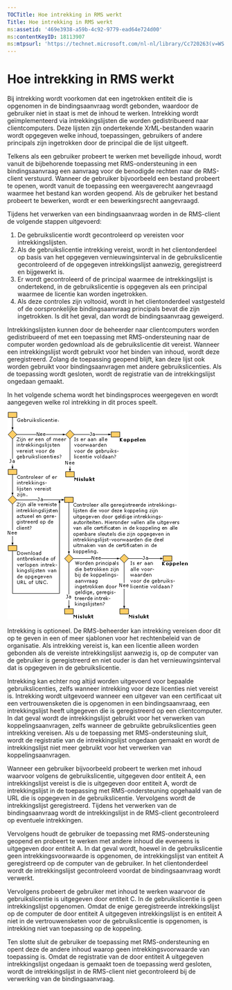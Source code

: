 ```yaml
---
TOCTitle: Hoe intrekking in RMS werkt
Title: Hoe intrekking in RMS werkt
ms:assetid: '469e3938-a59b-4c92-9779-ead64e724d00'
ms:contentKeyID: 18113907
ms:mtpsurl: 'https://technet.microsoft.com/nl-nl/library/Cc720263(v=WS.10)'
---
```


Hoe intrekking in RMS werkt
===========================

Bij intrekking wordt voorkomen dat een ingetrokken entiteit die is opgenomen in de bindingsaanvraag wordt gebonden, waardoor de gebruiker niet in staat is met de inhoud te werken. Intrekking wordt geïmplementeerd via intrekkingslijsten die worden gedistribueerd naar clientcomputers. Deze lijsten zijn ondertekende XrML-bestanden waarin wordt opgegeven welke inhoud, toepassingen, gebruikers of andere principals zijn ingetrokken door de principal die de lijst uitgeeft.

Telkens als een gebruiker probeert te werken met beveiligde inhoud, wordt vanuit de bijbehorende toepassing met RMS-ondersteuning in een bindingsaanvraag een aanvraag voor de benodigde rechten naar de RMS-client verstuurd. Wanneer de gebruiker bijvoorbeeld een bestand probeert te openen, wordt vanuit de toepassing een weergaverecht aangevraagd waarmee het bestand kan worden geopend. Als de gebruiker het bestand probeert te bewerken, wordt er een bewerkingsrecht aangevraagd.

Tijdens het verwerken van een bindingsaanvraag worden in de RMS-client de volgende stappen uitgevoerd:

1.  De gebruikslicentie wordt gecontroleerd op vereisten voor intrekkingslijsten.
2.  Als de gebruikslicentie intrekking vereist, wordt in het clientonderdeel op basis van het opgegeven vernieuwingsinterval in de gebruikslicentie gecontroleerd of de opgegeven intrekkingslijst aanwezig, geregistreerd en bijgewerkt is.
3.  Er wordt gecontroleerd of de principal waarmee de intrekkingslijst is ondertekend, in de gebruikslicentie is opgegeven als een principal waarmee de licentie kan worden ingetrokken.
4.  Als deze controles zijn voltooid, wordt in het clientonderdeel vastgesteld of de oorspronkelijke bindingsaanvraag principals bevat die zijn ingetrokken. Is dit het geval, dan wordt de bindingsaanvraag geweigerd.

Intrekkingslijsten kunnen door de beheerder naar clientcomputers worden gedistribueerd of met een toepassing met RMS-ondersteuning naar de computer worden gedownload als de gebruikslicentie dit vereist. Wanneer een intrekkingslijst wordt gebruikt voor het binden van inhoud, wordt deze geregistreerd. Zolang de toepassing geopend blijft, kan deze lijst ook worden gebruikt voor bindingsaanvragen met andere gebruikslicenties. Als de toepassing wordt gesloten, wordt de registratie van de intrekkingslijst ongedaan gemaakt.

In het volgende schema wordt het bindingsproces weergegeven en wordt aangegeven welke rol intrekking in dit proces speelt.

![alt text](images/Cc720263.81aa2d70-d261-49ad-b446-96a2eddba1a5(WS.10).gif "Bindproces")

Intrekking is optioneel. De RMS-beheerder kan intrekking vereisen door dit op te geven in een of meer sjablonen voor het rechtenbeleid van de organisatie. Als intrekking vereist is, kan een licentie alleen worden gebonden als de vereiste intrekkingslijst aanwezig is, op de computer van de gebruiker is geregistreerd en niet ouder is dan het vernieuwingsinterval dat is opgegeven in de gebruikslicentie.

Intrekking kan echter nog altijd worden uitgevoerd voor bepaalde gebruikslicenties, zelfs wanneer intrekking voor deze licenties niet vereist is. Intrekking wordt uitgevoerd wanneer een uitgever van een certificaat uit een vertrouwensketen die is opgenomen in een bindingsaanvraag, een intrekkingslijst heeft uitgegeven die is geregistreerd op een clientcomputer. In dat geval wordt de intrekkingslijst gebruikt voor het verwerken van koppelingsaanvragen, zelfs wanneer de gebruikte gebruikslicenties geen intrekking vereisen. Als u de toepassing met RMS-ondersteuning sluit, wordt de registratie van de intrekkingslijst ongedaan gemaakt en wordt de intrekkingslijst niet meer gebruikt voor het verwerken van koppelingsaanvragen.

Wanneer een gebruiker bijvoorbeeld probeert te werken met inhoud waarvoor volgens de gebruikslicentie, uitgegeven door entiteit A, een intrekkingslijst vereist is die is uitgegeven door entiteit A, wordt de intrekkingslijst in de toepassing met RMS-ondersteuning opgehaald van de URL die is opgegeven in de gebruikslicentie. Vervolgens wordt de intrekkingslijst geregistreerd. Tijdens het verwerken van de bindingsaanvraag wordt de intrekkingslijst in de RMS-client gecontroleerd op eventuele intrekkingen.

Vervolgens houdt de gebruiker de toepassing met RMS-ondersteuning geopend en probeert te werken met andere inhoud die eveneens is uitgegeven door entiteit A. In dat geval wordt, hoewel in de gebruikslicentie geen intrekkingsvoorwaarde is opgenomen, de intrekkingslijst van entiteit A geregistreerd op de computer van de gebruiker. In het clientonderdeel wordt de intrekkingslijst gecontroleerd voordat de bindingsaanvraag wordt verwerkt.

Vervolgens probeert de gebruiker met inhoud te werken waarvoor de gebruikslicentie is uitgegeven door entiteit C. In de gebruikslicentie is geen intrekkingslijst opgenomen. Omdat de enige geregistreerde intrekkingslijst op de computer de door entiteit A uitgegeven intrekkingslijst is en entiteit A niet in de vertrouwensketen voor de gebruikslicentie is opgenomen, is intrekking niet van toepassing op de koppeling.

Ten slotte sluit de gebruiker de toepassing met RMS-ondersteuning en opent deze de andere inhoud waarop geen intrekkingsvoorwaarde van toepassing is. Omdat de registratie van de door entiteit A uitgegeven intrekkingslijst ongedaan is gemaakt toen de toepassing werd gesloten, wordt de intrekkingslijst in de RMS-client niet gecontroleerd bij de verwerking van de bindingsaanvraag.
